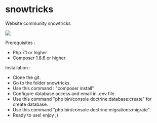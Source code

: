 # snowtricks
Website community snowtricks

<a href="https://codeclimate.com/github/Minikeys/snowtricks/maintainability"><img src="https://api.codeclimate.com/v1/badges/d13867ed3b039a59b98d/maintainability" /></a>

Prerequisites :
<ul>
<li>Php 7.1 or higher</li>
<li>Composer 1.8.6 or higher</li>
</ul>

Installation :
<ul>
<li>Clone the git.</li>
<li>Go to the folder snowtricks.</li>
<li>Use this command : "composer install"</li>
<li>Configure database access and email in .env file.</li>
<li>Use this command "php bin/console doctrine:database:create" for create database.</li>
<li>Use this command "php bin/console doctrine:migrations:migrate".</li>
<li>Ready to use! enjoy ;)</li>
</ul>
